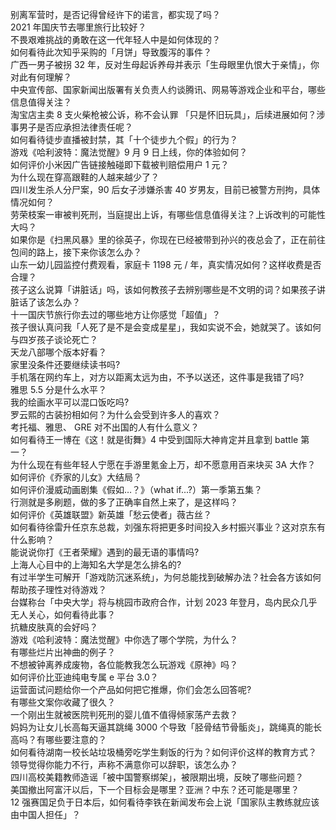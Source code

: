 别离军营时，是否记得曾经许下的诺言，都实现了吗？  
2021 年国庆节去哪里旅行比较好？  
不畏艰难挑战的勇敢在这一代年轻人中是如何体现的？  
如何看待此次知乎采购的「月饼」导致腹泻的事件？  
广西一男子被拐 32 年，反对生母起诉养母并表示「生母眼里仇恨大于亲情」，你对此有何理解？  
中央宣传部、国家新闻出版署有关负责人约谈腾讯、网易等游戏企业和平台，哪些信息值得关注？  
淘宝店主卖 8 支火柴枪被公诉，称不会认罪 「只是怀旧玩具」，后续进展如何？涉事男子是否应承担法律责任呢？  
如何看待徒步直播被封禁，其「十个徒步九个假」的行为？  
游戏《哈利波特：魔法觉醒》9 月 9 日上线，你的体验如何？  
如何评价小米因广告链接触碰即下载被判赔偿用户 1 元？  
为什么现在穿高跟鞋的人越来越少了？  
四川发生杀人分尸案，90 后女子涉嫌杀害 40 岁男友，目前已被警方刑拘，具体情况如何？  
劳荣枝案一审被判死刑，当庭提出上诉，有哪些信息值得关注？上诉改判的可能性大吗？  
如果你是《扫黑风暴》里的徐英子，你现在已经被带到孙兴的夜总会了，正在前往包间的路上，接下来你该怎么办？  
山东一幼儿园监控付费观看，家庭卡 1198 元 / 年，真实情况如何？这样收费是否合理？  
孩子这么说算「讲脏话」吗，该如何教孩子去辨别哪些是不文明的词？如果孩子讲脏话了该怎么办？  
十一国庆节旅行你去过的哪些地方让你感觉「超值」？  
孩子很认真问我「人死了是不是会变成星星」，我如实说不会，她就哭了。该如何与四岁孩子谈论死亡？  
天龙八部哪个版本好看？  
家里没条件还要继续读书吗?  
手机落在网约车上，对方以距离太远为由，不予以送还，这件事是我错了吗?  
雅思 5.5 分是什么水平？  
我的绘画水平可以混口饭吃吗?  
罗云熙的古装扮相如何？为什么会受到许多人的喜欢？  
考托福、雅思、 GRE 对不出国的人有什么意义？  
如何看待王一博在《这！就是街舞》4 中受到国际大神肯定并且拿到 battle 第一？  
为什么现在有些年轻人宁愿在手游里氪金上万，却不愿意用百来块买 3A 大作？  
如何评价《乔家的儿女》大结局？  
如何评价漫威动画剧集《假如…？》（what if...?）第一季第五集？  
行测就是多刷题，做的多了正确率自然上来了，是这样吗？  
如何评价《英雄联盟》新英雄「愁云使者」薇古丝？  
如何看待徐雷升任京东总裁，刘强东将把更多时间投入乡村振兴事业？这对京东有什么影响？  
能说说你打《王者荣耀》遇到的最无语的事情吗?  
上海人心目中的上海知名大学是怎么排名的?  
有过半学生可解开「游戏防沉迷系统」，为何总能找到破解办法？社会各方该如何帮助孩子理性对待游戏？  
台媒称台「中央大学」将与桃园市政府合作，计划 2023 年登月，岛内民众几乎无人关心，如何看待此事？  
抗糖皮肤真的会好吗？  
游戏《哈利波特：魔法觉醒》中你选了哪个学院，为什么？  
有哪些烂片出神曲的例子？  
不想被钟离养成废物，各位能教我怎么玩游戏《原神》吗？  
如何评价比亚迪纯电专属 e 平台 3.0？  
运营面试问题给你一个产品如何把它推爆，你们会怎么回答呢?  
有哪些文案你收藏了很久？  
一个刚出生就被医院判死刑的婴儿值不值得倾家荡产去救？  
妈妈为让女儿长高每天逼其跳绳 3000 个导致「胫骨结节骨骺炎」，跳绳真的能长高吗？有哪些要注意的？  
如何看待湖南一校长站垃圾桶旁吃学生剩饭的行为？如何评价这样的教育方式？  
领导觉得你能力不行，声称不满意你可以辞职，该怎么办？  
四川高校美籍教师造谣「被中国警察绑架」，被限期出境，反映了哪些问题？  
美国撤出阿富汗以后，下一个目标会是哪里？亚洲？中东？还可能是哪里？  
12 强赛国足负于日本后，如何看待李铁在新闻发布会上说「国家队主教练就应该由中国人担任」？  
